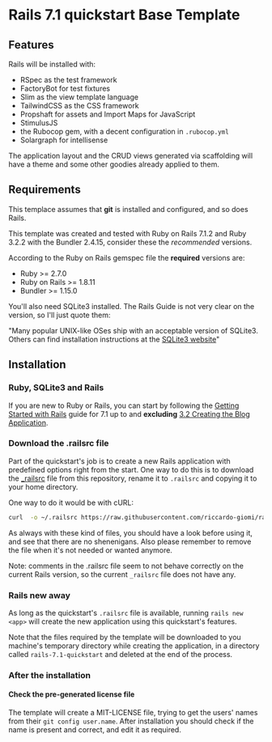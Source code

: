 # Rails 7.1 quickstart Base Template

## Features

Rails will be installed with:

- RSpec as the test framework
- FactoryBot for test fixtures
- Slim as the view template language
- TailwindCSS as the CSS framework
- Propshaft for assets and Import Maps for JavaScript
- StimulusJS
- the Rubocop gem, with a decent configuration in `.rubocop.yml`
- Solargraph for intellisense

The application layout and the CRUD views generated via scaffolding will have a
theme and some other goodies already applied to them.

## Requirements

This templace assumes that **git** is installed and configured, and so does
Rails.

This template was created and tested with Ruby on Rails 7.1.2 and Ruby 3.2.2
with the Bundler 2.4.15, consider these the _recommended_ versions.

According to the Ruby on Rails gemspec file the **required** versions are:

- Ruby >= 2.7.0
- Ruby on Rails >= 1.8.11
- Bundler >= 1.15.0

You'll also need SQLite3 installed. The Rails Guide is not very clear on the
version, so I'll just quote them:

"Many popular UNIX-like OSes ship with an acceptable version of SQLite3. Others
can find installation instructions at the [SQLite3
website](https://www.sqlite.org/)"

## Installation

### Ruby, SQLite3 and Rails

If you are new to Ruby or Rails, you can start by following the
[Getting Started with Rails](https://guides.rubyonrails.org/v7.1/getting_started.html)
guide for 7.1 up to and **excluding**
[3.2 Creating the Blog Application](https://guides.rubyonrails.org/v7.1/getting_started.html#creating-the-blog-application).

### Download the .railsrc file

Part of the quickstart's job is to create a new Rails application with predefined options right from the start.
One way to do this is to download the [\_railsrc](./_railsrc) file from this
repository, rename it to `.railsrc` and copying it to your home directory.

One way to do it would be with cURL:

```bash
curl  -o ~/.railsrc https://raw.githubusercontent.com/riccardo-giomi/rails-7.1-quickstart/master/templates/base/_railsrc
```

As always with these kind of files, you should have a look before using it, and
see that there are no shenenigans. Also please remember to remove the file when
it's not needed or wanted anymore.

Note: comments in the .railsrc file seem to not behave correctly on the current
Rails version, so the current `_railsrc` file does not have any.

### Rails new away

As long as the quickstart's `.railsrc` file is available, running `rails new <app>`
will create the new application using this quickstart's features.

Note that the files required by the template will be downloaded to you machine's
temporary directory while creating the application, in a directory called
`rails-7.1-quickstart` and deleted at the end of the process.

### After the installation

#### Check the pre-generated license file

The template will create a MIT-LICENSE file, trying to get the users' names from
their `git config user.name`. After installation you should check if the name is
present and correct, and edit it as required.
